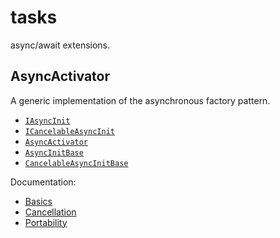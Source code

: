 # tasks

async/await extensions.

## AsyncActivator

A generic implementation of the asynchronous factory pattern.

* [`IAsyncInit`](IAsyncInit.cs)
* [`ICancelableAsyncInit`](ICancelableAsyncInit.cs)
* [`AsyncActivator`](AsyncActivator.cs)
* [`AsyncInitBase`](AsyncInitBase.cs)
* [`CancelableAsyncInitBase`](CancelableAsyncInitBase.cs)

Documentation:

* [Basics](http://shecht.wordpress.com/2014/11/24/asyncactivator-yet-another-take-on-the-net-async-constructor-problem/)
* [Cancellation](http://shecht.wordpress.com/2014/11/27/asyncactivator-handling-cancellation/)
* [Portability](http://shecht.wordpress.com/2014/11/30/asyncactivator-targetting-multiple-platforms/)
